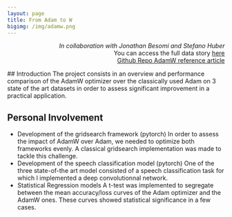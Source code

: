 ```yaml
---
layout: page
title: From Adam to W
bigimg: /img/adamw.png
---
```

<p align="right">
<i>In collaboration with Jonathan Besomi and Stefano Huber</i><br>You can access the full data story <a href="https://drive.google.com/file/d/1pAmokAby9SHlZAhV0zT6Fft69-jq3gVP/view?usp=sharing"> here </a><br>
<a href="https://github.com/ymentha14/FromAdamtoW">Github Repo </a>
<a href="https://www.fast.ai/2018/07/02/adam-weight-decay/">AdamW reference article </a>
</p>
## Introduction
The project consists in an overview and performance comparison of the AdamW optimizer over the classically used Adam on 3 state of the art datasets in order to assess significant improvement in a practical application.

## Personal Involvement

* Development of the gridsearch framework (pytorch)
In order to assess the impact of AdamW over Adam, we needed to optimize both frameworks evenly. A classical gridsearch implementation was made to tackle this challenge.
* Development of the speech classification model (pytorch)
One of the three state-of-the art model consisted of a speech classification task for which I implemented a deep convolutionnal network.
* Statistical Regression models
A t-test was implemented to segregate between the mean accuracy/loss curves of the Adam optimizer and the AdamW ones. These curves showed statistical significance in a few cases.

